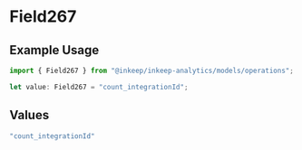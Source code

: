 # Field267

## Example Usage

```typescript
import { Field267 } from "@inkeep/inkeep-analytics/models/operations";

let value: Field267 = "count_integrationId";
```

## Values

```typescript
"count_integrationId"
```
